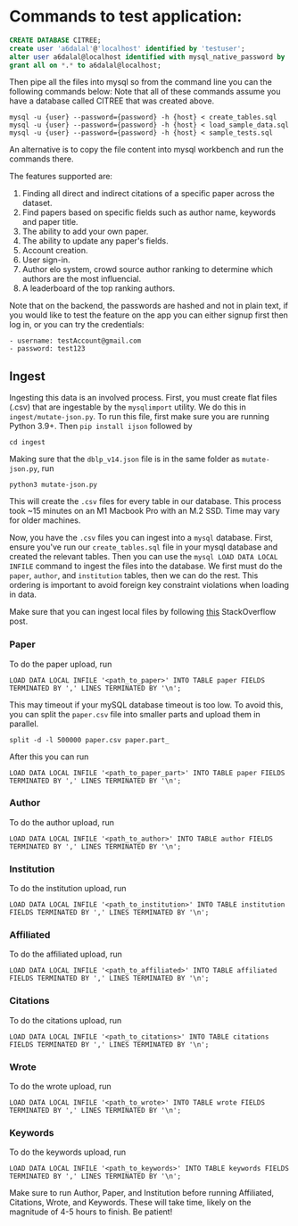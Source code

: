 # Commands to test application:

```SQL
CREATE DATABASE CITREE;
create user 'a6dalal'@'localhost' identified by 'testuser';
alter user a6dalal@localhost identified with mysql_native_password by 'testuser';
grant all on *.* to a6dalal@localhost;
```

Then pipe all the files into mysql so from the command line you can the following commands below:
Note that all of these commands assume you have a database called CITREE that was created above.
```
mysql -u {user} --password={password} -h {host} < create_tables.sql
mysql -u {user} --password={password} -h {host} < load_sample_data.sql
mysql -u {user} --password={password} -h {host} < sample_tests.sql
```

An alternative is to copy the file content into mysql workbench and run the commands there.

The features supported are:

1. Finding all direct and indirect citations of a specific paper across the dataset.
2. Find papers based on specific fields such as author name, keywords and paper title.
3. The ability to add your own paper.
4. The ability to update any paper's fields.
5. Account creation.
6. User sign-in.
7. Author elo system, crowd source author ranking to determine which authors are the most influencial.
8. A leaderboard of the top ranking authors. 

 Note that on the backend, the passwords are hashed and not in plain text, if you would like to test the feature on the app you can either signup first then log in, or you can try the credentials:
 
    - username: testAccount@gmail.com 
    - password: test123

## Ingest

Ingesting this data is an involved process. First, you must create flat files (.csv) that are ingestable by the `mysqlimport` utility. We do this in `ingest/mutate-json.py`.
To run this file, first make sure you are running Python 3.9+. Then `pip install ijson` followed by
```
cd ingest
```
Making sure that the `dblp_v14.json` file is in the same folder as `mutate-json.py`, run
```
python3 mutate-json.py
```
This will create the `.csv` files for every table in our database. This process took ~15 minutes on an M1 Macbook Pro with an M.2 SSD. Time may vary for older machines.

Now, you have the `.csv` files you can ingest into a `mysql` database. First, ensure you've run our `create_tables.sql` file in your mysql database and created the relevant tables.
Then you can use the `mysql LOAD DATA LOCAL INFILE` command to ingest the files into the database. We first must do the `paper`, `author`, and `institution` tables, then we can do the rest. This ordering
is important to avoid foreign key constraint violations when loading in data.

Make sure that you can ingest local files by following [this](https://stackoverflow.com/questions/59993844/error-loading-local-data-is-disabled-this-must-be-enabled-on-both-the-client) StackOverflow post.


### Paper
To do the paper upload, run
```
LOAD DATA LOCAL INFILE '<path_to_paper>' INTO TABLE paper FIELDS TERMINATED BY ',' LINES TERMINATED BY '\n';

```
This may timeout if your mySQL database timeout is too low. To avoid this, you can split the `paper.csv` file into smaller parts and upload them in parallel.
```
split -d -l 500000 paper.csv paper.part_
```
After this you can run
```
LOAD DATA LOCAL INFILE '<path_to_paper_part>' INTO TABLE paper FIELDS TERMINATED BY ',' LINES TERMINATED BY '\n';
```

### Author
To do the author upload, run
```
LOAD DATA LOCAL INFILE '<path_to_author>' INTO TABLE author FIELDS TERMINATED BY ',' LINES TERMINATED BY '\n';

```

### Institution
To do the institution upload, run
```
LOAD DATA LOCAL INFILE '<path_to_institution>' INTO TABLE institution FIELDS TERMINATED BY ',' LINES TERMINATED BY '\n';

```

### Affiliated
To do the affiliated upload, run
```
LOAD DATA LOCAL INFILE '<path_to_affiliated>' INTO TABLE affiliated FIELDS TERMINATED BY ',' LINES TERMINATED BY '\n';

```

### Citations
To do the citations upload, run
```
LOAD DATA LOCAL INFILE '<path_to_citations>' INTO TABLE citations FIELDS TERMINATED BY ',' LINES TERMINATED BY '\n';
```

### Wrote
To do the wrote upload, run
```
LOAD DATA LOCAL INFILE '<path_to_wrote>' INTO TABLE wrote FIELDS TERMINATED BY ',' LINES TERMINATED BY '\n';
```

### Keywords
To do the keywords upload, run
```
LOAD DATA LOCAL INFILE '<path_to_keywords>' INTO TABLE keywords FIELDS TERMINATED BY ',' LINES TERMINATED BY '\n';
```

Make sure to run Author, Paper, and Institution before running Affiliated, Citations, Wrote, and Keywords. These will take time, likely on the magnitude of 4-5 hours to finish. Be patient!
